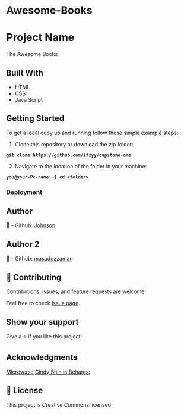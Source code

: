 # Awesome-Books
# Project Name
The Awesome Books

## Built With
- HTML
- CSS
- Java Script

## Getting Started

To get a local copy up and running follow these simple example steps:

1. Clone this repository or download the zip folder:

**``git clone https://github.com/ifzyy/capstone-one``**

2. Navigate to the location of the folder in your machine:

**``you@your-Pc-name:~$ cd <folder>``**
### Deployment


## Author
👤 - Github: [Johnson](https://github.com/ifzyy)
## Author 2
👤 - Github: [masuduzzaman](https://github.com/Masuduzzaman811)

## 🤝 Contributing
Contributions, issues, and feature requests are welcome!

Feel free to check [issue page](https://github.com/ifzyy/awesome-books/issues).

## Show your support
Give a ⭐️ if you like this project!

## Acknowledgments
[Microverse](https://bit.ly/MicroverseTN)
[Cindy Shin in Behance](https://www.behance.net/adagio07)

## 📝 License
This project is Creative Commons licensed.
